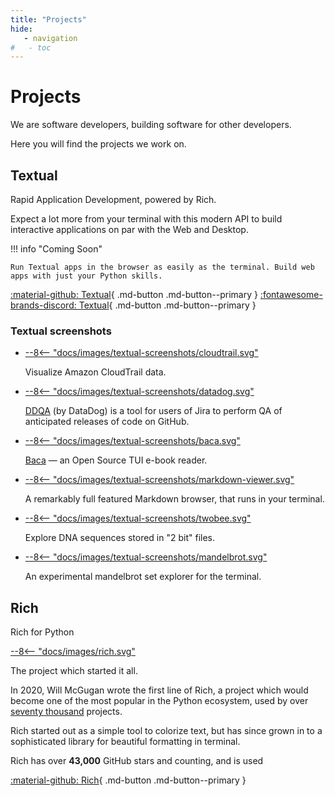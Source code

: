 ```yaml
---
title: "Projects"
hide:
   - navigation
#   - toc
---
```



# Projects

We are software developers, building software for other developers.

Here you will find the projects we work on.



## Textual


Rapid Application Development, powered by Rich.    

Expect a lot more from your terminal with this modern API to build interactive applications on par with the Web and Desktop.

!!! info "Coming Soon"

    Run Textual apps in the browser as easily as the terminal. Build web apps with just your Python skills.


[:material-github: Textual](https://github.com/textualize/textual#readme){ .md-button .md-button--primary } [:fontawesome-brands-discord: Textual](https://discord.gg/Enf6Z3qhVr){ .md-button .md-button--primary }

### Textual screenshots

<div class="grid cards">
    <ul>
        <li>
            <a href="/images/textual-screenshots/cloudtrail.svg" target="blank">
            --8<-- "docs/images/textual-screenshots/cloudtrail.svg"
            </a>
            <p>
                Visualize Amazon CloudTrail data.
            </p>
        </li>
        <li>
            <a href="/images/textual-screenshots/datadog.svg" target="blank">
            --8<-- "docs/images/textual-screenshots/datadog.svg"
            </a>
            <p>
                <a href="https://github.com/DataDog/ddqa">DDQA</a> (by DataDog) is a tool for users of Jira to perform QA of anticipated releases of code on GitHub.
            </p>
        </li>
        <li>
            <a href="/images/textual-screenshots/baca.svg" target="blank">
            --8<-- "docs/images/textual-screenshots/baca.svg"
            </a>
            <p>
                <a href="https://github.com/wustho/baca">Baca</a> &mdash; an Open Source TUI e-book reader.
            </p>
        </li>
        <li>
            <a href="/images/textual-screenshots/markdown-viewer.svg" target="blank">
            --8<-- "docs/images/textual-screenshots/markdown-viewer.svg"
            </a>
            <p>
                A remarkably full featured Markdown browser, that runs in your terminal.
            </p>
        </li>
        <li>
            <a href="/images/textual-screenshots/twobee.svg" target="blank">
            --8<-- "docs/images/textual-screenshots/twobee.svg"
            </a>
            <p>
                Explore DNA sequences stored in "2 bit" files.
            </p>
        </li>
        <li>
            <a href="/images/textual-screenshots/mandelbrot.svg" target="blank">
            --8<-- "docs/images/textual-screenshots/mandelbrot.svg"
            </a>
            <p>
                An experimental mandelbrot set explorer for the terminal.
            </p>
        </li>
    </ul>
</div>



## Rich


<div class="admonition tip inline end">
<p class="admonition-title">Rich for Python</p>
<p></p><div>
    </div><a href="/images/rich.svg" target="blank">
     --8<-- "docs/images/rich.svg"
</a></div>


The project which started it all.



In 2020, Will McGugan wrote the first line of Rich, a project which would become one of the most popular in the Python ecosystem, used by over [seventy thousand](https://github.com/Textualize/rich/network/dependents) projects.

Rich started out as a simple tool to colorize text, but has since grown in to a sophisticated library for beautiful formatting in terminal.

Rich has over **43,000** GitHub stars and counting, and is used 

[:material-github: Rich](https://github.com/textualize/rich){ .md-button .md-button--primary }

